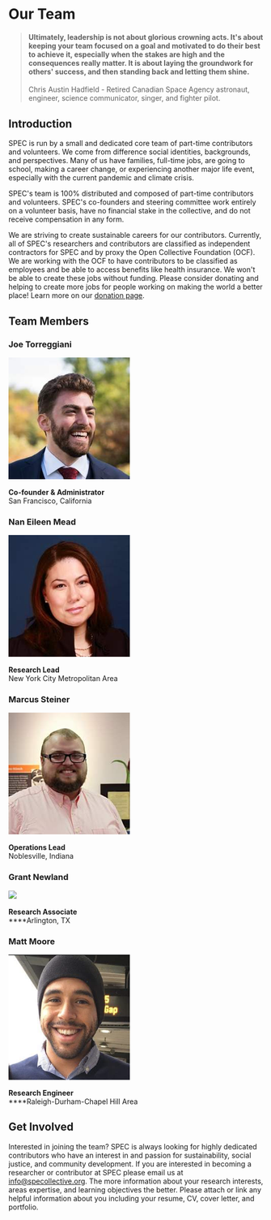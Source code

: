 # Our Team

> #### Ultimately, leadership is not about glorious crowning acts. It's about keeping your team focused on a goal and motivated to do their best to achieve it, especially when the stakes are high and the consequences really matter. It is about laying the groundwork for others' success, and then standing back and letting them shine.
>
> Chris Austin Hadfield - Retired Canadian Space Agency astronaut, engineer, science communicator, singer, and fighter pilot.

## Introduction

SPEC is run by a small and dedicated core team of part-time contributors and volunteers. We come from difference social identities, backgrounds, and perspectives. Many of us have families, full-time jobs, are going to school, making a career change, or experiencing another major life event, especially with the current pandemic and climate crisis. 

SPEC's team is 100% distributed and composed of part-time contributors and volunteers. SPEC's co-founders and steering committee work entirely on a volunteer basis, have no financial stake in the collective, and do not receive compensation in any form.

We are striving to create sustainable careers for our contributors. Currently, all of SPEC's researchers and contributors are classified as independent contractors for SPEC and by proxy the Open Collective Foundation (OCF). We are working with the OCF to have contributors to be classified as employees and be able to access benefits like health insurance. We won't be able to create these jobs without funding. Please consider donating and helping to create more jobs for people working on making the world a better place! Learn more on our [donation page](../our-work/donate.md).

## Team Members

### Joe Torreggiani

![](<../.gitbook/assets/image (2).png>)

**Co-founder & Administrator**\
San Francisco, California

### Nan Eileen Mead

![](<../.gitbook/assets/image (6).png>)

**Research Lead**\
New York City Metropolitan Area

### Marcus Steiner

![](<../.gitbook/assets/image (5).png>)

**Operations Lead**\
Noblesville, Indiana

### Grant Newland

![](<../.gitbook/assets/12801336\_542142815954249\_6215724611391571345\_n (1).jpg>)

**Research Associate**\
****Arlington, TX

### Matt Moore

![](../.gitbook/assets/matt-moore.png)

**Research Engineer**\
****Raleigh-Durham-Chapel Hill Area

## Get Involved

Interested in joining the team? SPEC is always looking for highly dedicated contributors who have an interest in and passion for sustainability, social justice, and community development. If you are interested in becoming a researcher or contributor at SPEC please email us at [info@specollective.org](mailto:info@specollective.org). The more information about your research interests, areas expertise, and learning objectives the better. Please attach or link any helpful information about you including your resume, CV, cover letter, and portfolio.

